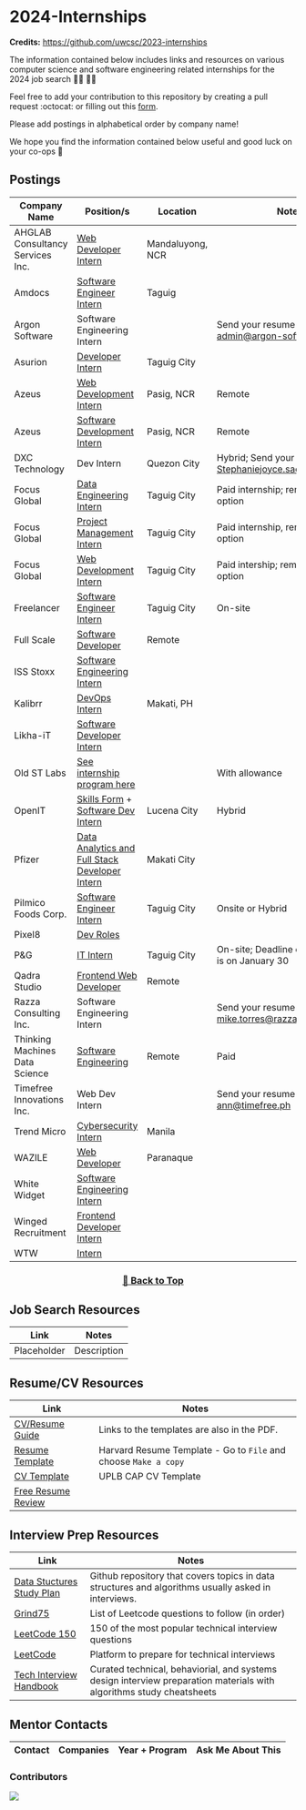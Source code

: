 # 2024-Internships

**Credits:** https://github.com/uwcsc/2023-internships

The information contained below includes links and resources on various computer science and software engineering related internships for the 2024 job search :man_technologist: :woman_technologist:

Feel free to add your contribution to this repository by creating a pull request :octocat: or filling out this [form](https://docs.google.com/forms/d/e/1FAIpQLSeYA4oajfo5qjzmzZUQiFvS7e0tj_4ct0ZOWZblmiIwcUf3Kg/viewform).

Please add postings in alphabetical order by company name!

We hope you find the information contained below useful and good luck on your co-ops 🥳

## Postings

| Company Name                           | Position/s                                                                                                                                                                                                | Location         | Notes                                                |
| -------------------------------------- | --------------------------------------------------------------------------------------------------------------------------------------------------------------------------------------------------------- | ---------------- | ---------------------------------------------------- |
| AHGLAB Consultancy Services Inc.       | [Web Developer Intern](https://ph.jobslin.com/job/105041/web-developer-intern-in-national-capital-region)                                                                                                 | Mandaluyong, NCR |                                                      |
| Amdocs                                 | [Software Engineer Intern](https://amdocs.eightfold.ai/careers?pid=563430996814836&domain=amdocs.com)                                                                                                     | Taguig           |                                                      |
| Argon Software | Software Engineering Intern | | Send your resume to admin@argon-software.com |
| Asurion                                | [Developer Intern](https://careers.asurion.com/us/en/job/ASU0008531/Developer-Intern)                                                                                                                     | Taguig City      |                                                      |
| Azeus                                  | [Web Development Intern](https://www.careers-page.com/azeus-systems-limited/job/QX9V8353)                                                                                                                 | Pasig, NCR       | Remote                                               |
| Azeus                                  | [Software Development Intern](https://www.careers-page.com/azeus-systems-limited/job/L7X7888X)                                                                                                            | Pasig, NCR       | Remote                                               |
| DXC Technology                         | Dev Intern                                                                                                                                                                                                | Quezon City      | Hybrid; Send your CVs to Stephaniejoyce.sael@dxc.com |
| Focus Global                           | [Data Engineering Intern](https://www.focusglobalinc.com/careers/open-positions/?jobId=Ci3T2EYjHN0l)                                                                                                      | Taguig City      | Paid internship; remote work option                  |
| Focus Global                           | [Project Management Intern](https://www.focusglobalinc.com/careers/open-positions/?jobId=duZsgcO6q_fd)                                                                                                    | Taguig City      | Paid internship, remote work option                  |
| Focus Global                           | [Web Development Intern](https://www.focusglobalinc.com/careers/open-positions/?jobId=vRmeHEuoRLPM)                                                                                                       | Taguig City      | Paid intership; remote work option                   |
| Freelancer | [Software Engineer Intern](https://apply.workable.com/freelancer/j/923588EFAB/?utm_source=linkedin.com&src=LinkedIn&src=LinkedIn&utm_source=linkedin.com&utm_source=linkedin.com) | Taguig City | On-site |
| Full Scale                             | [Software Developer](https://fullscale.io/careers/internships/)                                                                                                                                           | Remote           |                                                      |
| ISS Stoxx | [Software Engineering Intern](https://issgovernance.wd1.myworkdayjobs.com/ISScareers/job/Makati-City-Philippines/Software-Engineering-Intern_JR_6945?source=LinkedIn) | ||
| Kalibrr                                | [DevOps Intern](https://www.kalibrr.com/c/kalibrr-ph/jobs/213317/devops-intern-2?utm_campaign=google_jobs_apply&utm_source=google_jobs_apply&utm_medium=organic)                                          | Makati, PH       |                                                      |
| Likha-iT | [Software Developer Intern](https://www.kalibrr.com/c/likha-it/jobs/238864/software-developer-intern?code=likha-it&param=software-developer-intern) ||
| Old ST Labs | [See internship program here](https://www.old.st/careers) | | With allowance |
| OpenIT                                 | [Skills Form](https://forms.office.com/pages/responsepage.aspx?id=jaCYsSJ9XEyA9krciRmvi4AaVFM8gbpJuoKA1Mf0Gm5UMkYyQTRUSFpNQTBHNUdZODBPMk03TlhFSy4u) + [Software Dev Intern](https://talentit.openit.com/careers/jobs#!/sofdev-intern)                                                                                                                   | Lucena City      | Hybrid                                               |
| Pfizer                                 | [Data Analytics and Full Stack Developer Intern](https://pfizer.wd1.myworkdayjobs.com/PfizerCareers/job/Philippines---Makati-City/Data-Analytics-and-Full-Stack-Developer-Intern_4902425?source=linkedin) | Makati City      |                                                      |
| Pilmico Foods Corp.                    | [Software Engineer Intern](https://jobs.smartrecruiters.com/PilmicoFoodsCorporation/743999959212889-software-engineer-intern)                                                                             | Taguig City      | Onsite or Hybrid                                     |
| Pixel8 | [Dev Roles](https://register.pixel8.ph/#/) | | |
| P&G                                    | [IT Intern](https://bit.ly/PGCampITInternship2024)                                                                                                                                                        | Taguig City      | On-site; Deadline of application is on January 30    |
| Qadra Studio                           | [Frontend Web Developer](https://qadra.studio/remote-internships/)                                                                                                                                        | Remote           |                                                      |
| Razza Consulting Inc. | Software Engineering Intern | | Send your resume to mike.torres@razzaconsulting.com |
| Thinking Machines Data Science         | [Software Engineering](https://thinkingmachines.freshteam.com/jobs/l6pIMV3QfxHh/ph-intern-engineering-track?ft_source=4000147442&ft_medium=4000139498)                                                    | Remote           | Paid                                                 |
| Timefree Innovations Inc. | Web Dev Intern | | Send your resume to ann@timefree.ph |
| Trend Micro                            | [Cybersecurity Intern](https://trendmicro.wd3.myworkdayjobs.com/en-US/External/job/Cybersecurity-Intern_R0005760?locationCountry=e56f1daf83e04bacae794ba5c5593560)                                        | Manila           |                                                      |
| WAZILE                                 | [Web Developer](https://www.wazile.com/jobs/#internship)                                                                                                                                                  | Paranaque        |                                                      |
| White Widget | [Software Engineering Intern](https://whitewidget.com/careers/software-engineering-intern) | | |
| Winged Recruitment | [Frontend Developer Intern](https://www.careers-page.com/winged-recruitment/job/L473RXRV?utm_medium=free_job_board&utm_source=linkedin) | | |
| WTW | [Intern](https://eedu.fa.em3.oraclecloud.com/hcmUI/CandidateExperience/en/sites/CX_1003/job/202308829?utm_medium=jobshare) |  |

<div align="center" >
<h3>

[🔼 Back to Top](https://github.com/smsanagustin/2024-internships#postings)

</h3>
</div>

## Job Search Resources

| Link        | Notes       |
| ----------- | ----------- |
| Placeholder | Description |

## Resume/CV Resources

| Link                                                                                                                            | Notes                                                           |
| ------------------------------------------------------------------------------------------------------------------------------- | --------------------------------------------------------------- |
| [CV/Resume Guide](https://cdn-careerservices.fas.harvard.edu/wp-content/uploads/sites/161/2022/08/resume-and-letter_2022-1.pdf) | Links to the templates are also in the PDF.                     |
| [Resume Template](https://docs.google.com/document/d/1cJZIlwfCHBVcPPMxN0n5gUiEf1axv1_ytv6mWkX7cgw/edit)                         | Harvard Resume Template - Go to `File` and choose `Make a copy` |
| [CV Template](https://docs.google.com/document/d/1emzgv8y0_h0RSAboAI3QhzerW0vKXeqAXUwVIjRgVbM/edit?usp=sharing)                 | UPLB CAP CV Template                                            |
| [Free Resume Review](https://www.customresumeco.com/resume-review)                                                              |                                                                 |

## Interview Prep Resources

| Link                                                                                | Notes                                                                                                                |
| ----------------------------------------------------------------------------------- | -------------------------------------------------------------------------------------------------------------------- |
| [Data Stuctures Study Plan](https://github.com/jwasham/coding-interview-university) | Github repository that covers topics in data structures and algorithms usually asked in interviews.                  |
| [Grind75](https://www.techinterviewhandbook.org/grind75)                            | List of Leetcode questions to follow (in order)                                                                      |
| [LeetCode 150](https://leetcode.com/studyplan/top-interview-150/)                   | 150 of the most popular technical interview questions                                                                |
| [LeetCode](https://leetcode.com/explore/)                                           | Platform to prepare for technical interviews                                                                         |
| [Tech Interview Handbook](https://www.techinterviewhandbook.org/)                   | Curated technical, behaviorial, and systems design interview preparation materials with algorithms study cheatsheets |

## Mentor Contacts

| Contact | Companies | Year + Program | Ask Me About This |
| ------- | --------- | -------------- | ----------------- |

### Contributors

<a href="https://github.com/smsanagustin/2024-internships/graphs/contributors">
<img src="https://contrib.rocks/image?repo=smsanagustin/2024-internships&columns=24&max=480" />
</a>
<!-- *Made with [contrib.rocks](https://contrib.rocks).* -->
